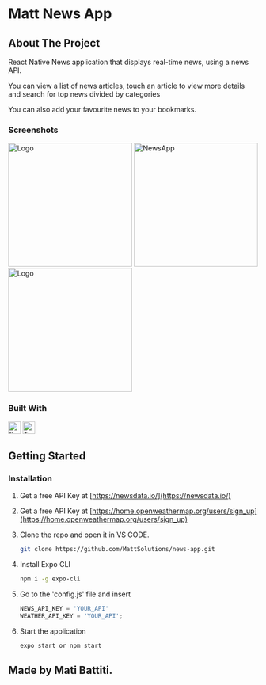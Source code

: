 # Matt News App

<!-- ABOUT THE PROJECT -->
## About The Project

<p> React Native News application that displays real-time news, using a news API. </p> 
<p> You can view a list of news articles, touch an article to view more details and search for top news divided by categories</p>
<p> You can also add your favourite news to your bookmarks.</p>

### Screenshots
<p float="left">
  <img src="https://github-production-user-asset-6210df.s3.amazonaws.com/107211461/277727771-86a8e073-4f77-4e80-a272-605ab4c76875.png?X-Amz-Algorithm=AWS4-HMAC-SHA256&X-Amz-Credential=AKIAIWNJYAX4CSVEH53A%2F20231024%2Fus-east-1%2Fs3%2Faws4_request&X-Amz-Date=20231024T160937Z&X-Amz-Expires=300&X-Amz-Signature=c693ab2f1d34faa91b0364c0bb780fb9cac1152f178ab439169acedc173bf07c&X-Amz-SignedHeaders=host&actor_id=107211461&key_id=0&repo_id=709056113" alt="Logo" width="250" >
  <img src="https://github-production-user-asset-6210df.s3.amazonaws.com/107211461/277728191-11c8f0b4-c394-47fd-8ed2-60ced38bc602.png?X-Amz-Algorithm=AWS4-HMAC-SHA256&X-Amz-Credential=AKIAIWNJYAX4CSVEH53A%2F20231024%2Fus-east-1%2Fs3%2Faws4_request&X-Amz-Date=20231024T160602Z&X-Amz-Expires=300&X-Amz-Signature=3296f0a52e6afde934ccd36a0b9e8eff11285c2dfa406c8062921e002b0178f0&X-Amz-SignedHeaders=host&actor_id=107211461&key_id=0&repo_id=709056113" alt="NewsApp" width="250" >
  <img src="screenshots/screen-3.png" alt="Logo" width="250" >
</p>

### Built With
<p>
<img src="https://img.shields.io/badge/React Native-282C34?logo=react&logoColor=61DAFB" alt="React Native logo" title="React Native" height="25" />
<img src="https://img.shields.io/badge/TypeScript-282C34?logo=typescript&logoColor=3178C6" alt="TypeScript logo" title="TypeScript" height="25" />
</p>


<!-- GETTING STARTED -->
## Getting Started

### Installation

1. Get a free API Key at [https://newsdata.io/](https://newsdata.io/)
2. Get a free API Key at [https://home.openweathermap.org/users/sign_up](https://home.openweathermap.org/users/sign_up)


3. Clone the repo and open it in VS CODE. 

   ```sh
   git clone https://github.com/MattSolutions/news-app.git
   ```
4. Install Expo CLI

   ```sh
   npm i -g expo-cli
   ```
5. Go to the 'config.js' file and insert

   ```js
   NEWS_API_KEY = 'YOUR_API'
   WEATHER_API_KEY = 'YOUR_API';
   ```
   
6. Start the application

   ```js
   expo start or npm start
   ```
<!-- LICENSE -->
## Made by Mati Battiti. 
